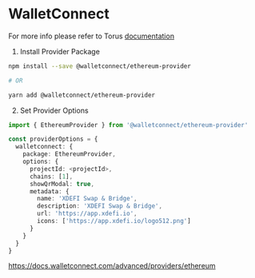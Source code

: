 # WalletConnect

For more info please refer to Torus [documentation](https://docs.walletconnect.com/advanced/providers/ethereum)

1. Install Provider Package

```bash
npm install --save @walletconnect/ethereum-provider

# OR

yarn add @walletconnect/ethereum-provider
```

2. Set Provider Options

```typescript
import { EthereumProvider } from '@walletconnect/ethereum-provider'

const providerOptions = {
  walletconnect: {
    package: EthereumProvider,
    options: {
      projectId: <projectId>,
      chains: [1],
      showQrModal: true,
      metadata: {
        name: 'XDEFI Swap & Bridge',
        description: 'XDEFI Swap & Bridge',
        url: 'https://app.xdefi.io',
        icons: ['https://app.xdefi.io/logo512.png']
      }
    }
  }
}
```

https://docs.walletconnect.com/advanced/providers/ethereum
